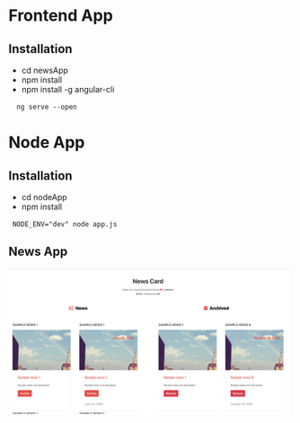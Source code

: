 # Frontend App 

## Installation

*  cd newsApp
*  npm install 
* npm install -g angular-cli
```
  ng serve --open
```


# Node App 

## Installation
* cd nodeApp
* npm install 
```
 NODE_ENV="dev" node app.js    
```


## News App

![alt text](https://github.com/DarshanKumar89/news/blob/master/View.png)
